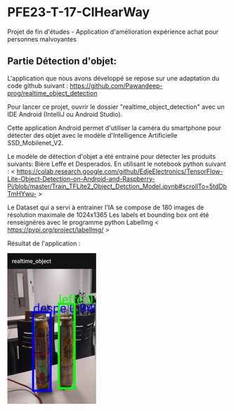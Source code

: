 # PFE23-T-17-ClHearWay
Projet de fin d'études - Application d'amélioration expérience achat pour personnes malvoyantes

## Partie Détection d'objet:

L'application que nous avons développé se repose sur une adaptation du code github suivant : https://github.com/Pawandeep-prog/realtime_object_detection

Pour lancer ce projet, ouvrir le dossier "realtime_object_detection" avec un IDE Android (IntelliJ ou Android Studio).

Cette application Android permet d'utiliser la caméra du smartphone pour détecter des objet avec le modèle d'Intelligence Artificielle SSD_Mobilenet_V2.

Le modèle de détection d'objet a été entrainé pour détecter les produits suivants: Bière Leffe et Desperados.
En utilisant le notebook python suivant : < https://colab.research.google.com/github/EdjeElectronics/TensorFlow-Lite-Object-Detection-on-Android-and-Raspberry-Pi/blob/master/Train_TFLite2_Object_Detction_Model.ipynb#scrollTo=5tdDbTmHYwu- >

Le Dataset qui a servi à entrainer l'IA se compose de 180 images de résolution maximale de 1024x1365
Les labels et bounding box ont été renseignéres avec le programme python LabelImg < https://pypi.org/project/labelImg/ >

Résultat de l'application :

<img src="assets/ssd-mobilenet.jpeg" width=40% height=40%>
